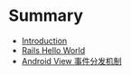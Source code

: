 # Summary

* [Introduction](README.md)
* [Rails Hello World](Ruby/HelloRails.md)
* [Android View 事件分发机制](Android/androidview_event_md.md)

